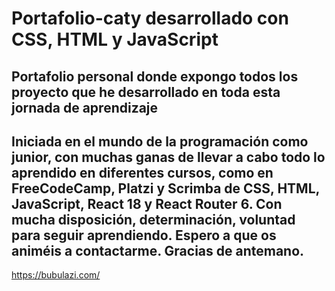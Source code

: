 # Portafolio-caty desarrollado con CSS, HTML y JavaScript

## Portafolio personal donde expongo todos los proyecto que he desarrollado en toda esta jornada de aprendizaje

## Iniciada en el mundo de la programación como junior, con muchas ganas de llevar a cabo todo lo aprendido en diferentes cursos, como en FreeCodeCamp, Platzi y Scrimba de CSS, HTML, JavaScript, React 18 y React Router 6. Con mucha disposición, determinación, voluntad para seguir aprendiendo. Espero a que os animéis a contactarme. Gracias de antemano.

https://bubulazi.com/
